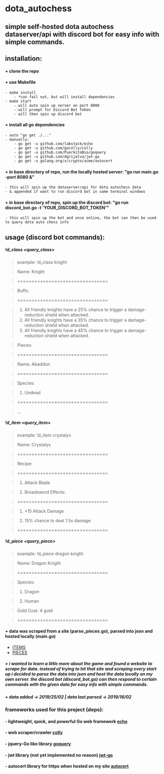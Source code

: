 # dota_autochess

## simple self-hosted dota autochess dataserver/api with discord bot for easy info with simple commands. 


## installation:
#### + clone the repo
#### + use Makefile
	- make install 
		- *can fail out, but will install dependencies
	- make start
		- will auto spin up server on port 8080
		- will prompt for Discord Bot Token
		- will then spin up discord bot
		
#### + install all go dependencies
	- auto "go get ./..."
	- manually:
		- go get -u github.com/labstack/echo
		- go get -u github.com/gocolly/colly
		- go get -u github.com/PuerkitoBio/goquery
		- go get -u github.com/dgrijalva/jwt-go
		- go get -u golang.org/x/crypto/acme/autocert
#### + in base directory of repo, run the locally hosted server: "go run main.go -port 8080 &"
	- this will spin up the dataserver/api for dota autochess data
	- & appended if want to run discord bot in same terminal windows
#### + in base directory of repo, spin up the discord bot: "go run discord_bot.go -t 'YOUR_DISCORD_BOT_TOKEN'" 
	- this will spin up the bot and once online, the bot can then be used to query dota auto chess info

## usage (discord bot commands):
##### !d_class <query_class>
> example: !d_class knight


> 	Name: Knight

> 	================================


> 	Buffs:

> 	================================

>    1. All friendly knights have a 25% chance to trigger a damage-reduction shield when attacked.
>    2. All friendly knights have a 35% chance to trigger a damage-reduction shield when attacked.
>    3. All friendly knights have a 45% chance to trigger a damage-reduction shield when attacked.


> 	Pieces:

> 	================================


> 	Name: Abaddon

> 	================================


> 	Species:

>	1. Undead

>	================================

> 	...


##### !d_item <query_item>
> example: !d_item crystalys

> Name: Crystalys


> ================================



> Recipe:

> ================================

> 	1. Attack Blade
   
> 	2. Broadsword
Effects:
 

> ================================
 

> 	1. +15 Attack Damage

> 	2. 15% chance to deal 1.5x damage


> ================================



##### !d_piece <query_piece>
> example: !d_piece dragon knight

> Name: Dragon Knight


> ================================


> Species:


> 	1. Dragon

> 	2. Human
 

> Gold Cost: 4 gold


> ================================

#### + data was scraped from a site (parse_pieces.go), parsed into json and hosted locally (main.go) 
* 	[ITEMS](https://www.esportstales.com/dota-2/auto-chess-item-stats-combinations-and-upgrades)
* 	[PIECES](https://www.esportstales.com/dota-2/auto-chess-class-and-species-hero-synergy-list)

##### + i wanted to learn a little more about the game and found a website to scrape for data. instead of trying to hit that site and scraping every start up i decided to parse the data into json and host the data locally on my own server. the discord bot (discord_bot.go) can then respond to certain commands with the given data for easy info with simple commands.

##### + data added -> 2019/25/02 | data last parsed -> 2019/16/02

### frameworks used for this project (deps):
#### - lightweight, quick, and powerful Go web framework [echo](https://github.com/labstack/echo) 
#### - web scraper/crawler [colly](https://github.com/gocolly/colly)
#### - jquery-Go like library [goquery](https://github.com/PuerkitoBio/goquery)
#### - jwt library (not yet implemented no reason) [jwt-go](https://github.com/dgrijalva/jwt-go)
#### - autocert library for https when hosted on my site [autocert](https://golang.org/x/crypto/acme/autocert)
